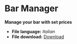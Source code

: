 # Bar Manager
**Manage your bar with set prices**

- **File language:** *Italian*
- **File download:** [Download](https://dyblok27.com/github/download/bar-manager)
